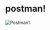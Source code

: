 # postman!
![Postman1](https://github.com/user-attachments/assets/d08d28e9-ee03-4450-b170-5fa6a3f29469)
